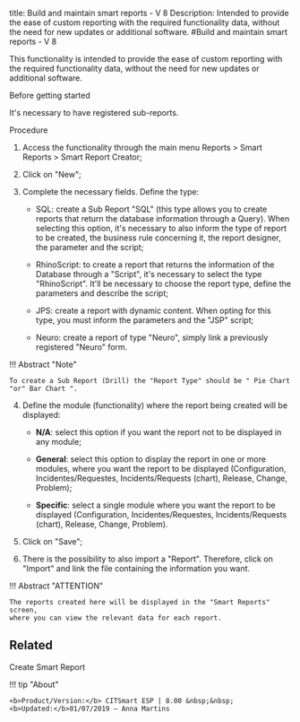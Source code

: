 title: Build and maintain smart reports - V 8
Description: Intended to provide the ease of custom reporting with the required functionality data, without the need for new updates or additional software.
#Build and maintain smart reports - V 8

This functionality is intended to provide the ease of custom reporting with the
required functionality data, without the need for new updates or additional
software.

Before getting started

It's necessary to have registered sub-reports.

Procedure

1.  Access the functionality through the main menu Reports \> Smart Reports \>
    Smart Report Creator;

2.  Click on "New";

3.  Complete the necessary fields. Define the type:

     *  SQL: create a Sub Report "SQL" (this type allows you to create reports
        that return the database information through a Query). When selecting
        this option, it's necessary to also inform the type of report to be
        created, the business rule concerning it, the report designer, the
        parameter and the script;

    *  RhinoScript: to create a report that returns the information of the
        Database through a "Script", it's necessary to select the type
        "RhinoScript". It'll be necessary to choose the report type, define the
        parameters and describe the script;

    *  JPS: create a report with dynamic content. When opting for this type,
        you must inform the parameters and the "JSP" script;

    *  Neuro: create a report of type "Neuro", simply link a previously
        registered "Neuro" form.

!!! Abstract "Note"

    To create a Sub Report (Drill) the "Report Type" should be " Pie Chart
    "or" Bar Chart ".  

4.  Define the module (functionality) where the report being created will be
    displayed:

    - **N/A**: select this option if you want the report not to be displayed in
    any module;

    - **General**: select this option to display the report in one or more
    modules, where you want the report to be displayed (Configuration,
    Incidentes/Requestes, Incidents/Requests (chart), Release, Change, Problem);

    - **Specific**: select a single module where you want the report to be
    displayed (Configuration, Incidentes/Requestes, Incidents/Requests (chart),
    Release, Change, Problem).

5.  Click on "Save";

6.  There is the possibility to also import a "Report". Therefore, click on
    "Import" and link the file containing the information you want.

!!! Abstract "ATTENTION"

    The reports created here will be displayed in the "Smart Reports" screen,
    where you can view the relevant data for each report.  

Related
-------

Create Smart Report 


!!! tip "About"

    <b>Product/Version:</b> CITSmart ESP | 8.00 &nbsp;&nbsp;
    <b>Updated:</b>01/07/2019 – Anna Martins
